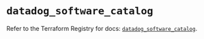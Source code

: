 # `datadog_software_catalog`

Refer to the Terraform Registry for docs: [`datadog_software_catalog`](https://registry.terraform.io/providers/datadog/datadog/3.48.1/docs/resources/software_catalog).

